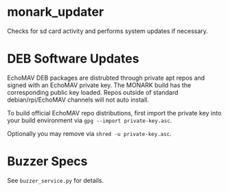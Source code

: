 # monark_updater
Checks for sd card activity and performs system updates if necessary.

# DEB Software Updates
EchoMAV DEB packages are distrubted through private apt repos and signed with an EchoMAV private key. The MONARK build has the corresponding public key loaded. Repos outside of standard debian/rpi/EchoMAV channels will not auto install.

To build official EchoMAV repo distributions, first import the private key into your build environment via `gpg --import private-key.asc`.

Optionally you may remove via `shred -u private-key.asc`.

# Buzzer Specs
See `buzzer_service.py` for details.
